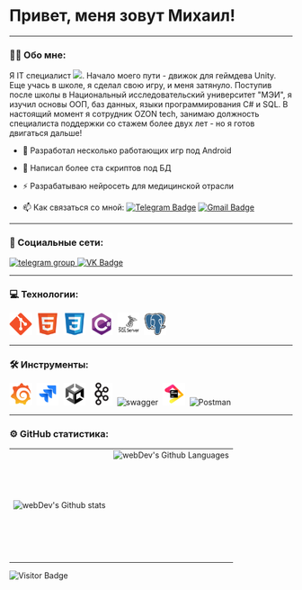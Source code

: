
# Привет, меня зовут Михаил!

---

### :man_technologist: Обо мне:

Я IT специалист <img src="https://media.giphy.com/media/WUlplcMpOCEmTGBtBW/giphy.gif" width="30px">. Начало моего пути - движок для геймдева Unity. Еще учась в школе, я сделал свою игру, и меня затянуло. Поступив после школы в Национальный исследовательский университет "МЭИ", я изучил основы ООП, баз данных, языки программирования C# и SQL. В настоящий момент я сотрудник OZON tech, занимаю должность специалиста поддержки со стажем более двух лет - но я готов двигаться дальше! 


- :telescope: Разработал несколько работающих игр под Android

- :seedling: Написал более ста скриптов под БД 

- :zap: Разрабатываю нейросеть для медицинской отрасли

- :mailbox: Как связаться со мной: [![Telegram Badge](https://img.shields.io/badge/-Samsonov_Misha-blue?style=flat&logo=Telegram&logoColor=white)](https://t.me/Samsonov_Misha) [![Gmail Badge](https://img.shields.io/badge/-Gmail-red?style=flat&logo=Gmail&logoColor=white)](mailto:mikhail.samsonov.99@mail.ru)

---

### 🤝 Социальные сети:

  <div id="badges">
     <a href="https://t.me/Samsonov_Misha" target="_blank">
      <img src="https://cdn-icons-png.flaticon.com/512/2111/2111646.png" width="40" height="40" alt="telegram group" />
    </a>
    <a href="https://vk.com/id228619710" target="_blank">
      <img src="https://cdn-icons-png.flaticon.com/512/145/145813.png" width="40" height="40" alt="VK Badge"/>
    </a>
  </div>

---

### 💻 Технологии:

<div>
  <img src="https://github.com/devicons/devicon/blob/master/icons/git/git-original.svg" title="git" alt="git" width="40" height="40"/>&nbsp
  <img src="https://github.com/devicons/devicon/blob/master/icons/html5/html5-original.svg" title="html5" alt="html5" width="40" height="40"/>&nbsp
  <img src="https://github.com/devicons/devicon/blob/master/icons/css3/css3-original.svg" title="css" alt="css" width="40" height="40"/>&nbsp
  <img src="https://github.com/devicons/devicon/blob/master/icons/csharp/csharp-original.svg" title="C#" alt="C#" width="40" height="40"/>&nbsp;
  <img src="https://github.com/devicons/devicon/blob/master/icons/microsoftsqlserver/microsoftsqlserver-plain-wordmark.svg" title="MSSQL" alt="MSSQL" width="40" height="40"/>&nbsp;
  <img src="https://github.com/devicons/devicon/blob/master/icons/postgresql/postgresql-original.svg" title="postgresql" alt="postgresql" width="40" height="40"/>&nbsp;


</div>

---

### 🛠 Инструменты:

<div>
  <img src="https://github.com/devicons/devicon/blob/master/icons/grafana/grafana-original.svg" title="grafana" alt="grafana" width="40" height="40"/>&nbsp;
  <img src="https://github.com/devicons/devicon/blob/master/icons/jira/jira-original.svg" title="jira" alt="jira" width="40" height="40"/>&nbsp;
  <img src="https://github.com/devicons/devicon/blob/master/icons/unity/unity-original.svg" title="unity" alt="unity" width="40" height="40"/>&nbsp;
  <img src="https://github.com/devicons/devicon/blob/master/icons/apachekafka/apachekafka-original.svg" title="apachekafka" alt="apachekafka" width="40" height="40"/>&nbsp;
  <img src="https://upload.wikimedia.org/wikipedia/commons/thumb/c/c5/Cib-swagger_%28CoreUI_Icons_v1.0.0%29.svg/640px-Cib-swagger_%28CoreUI_Icons_v1.0.0%29.svg.png" title="swagger" alt="swagger" width="40" height="40"/>&nbsp;
  <img src="https://github.com/devicons/devicon/blob/master/icons/jetbrains/jetbrains-original.svg" title="jetbrains" alt="jetbrains" width="40" height="40"/>&nbsp;
  <img src="https://yt3.googleusercontent.com/X-rhKMndFm9hT9wIaJns1StBfGbFdLTkAROwm4UZ3n9ucrBky5CFIeeZhSszFXBgQjItzCD0SA=s900-c-k-c0x00ffffff-no-rj" title="Postman" alt="Postman" width="40" height="40"/>&nbsp;
</div>

---

<!-- ### 💻 Пройденные курсы:

| Курсы                                                           | Дата              |
| ----------------------------------------------------------------| :---------------: |
| C# курс                                                         |                   |


--- -->


### ⚙️ GitHub статистика:

<table>
  <tr>
    <td>
      <img align="left" src="http://github-readme-streak-stats.herokuapp.com?user=Gobo1349&theme=dark&background=000000" alt="webDev's Github stats" />
    </td>
    <td>
      <img height="195px" align="right" alt="webDev's Github Languages" src="https://github-readme-stats-sigma-five.vercel.app/api/top-langs/?username=Gobo1349&layout=compact&theme=vision-friendly-dark" />
    </td>
  </tr>
</table>

![Visitor Badge](https://visitor-badge.laobi.icu/badge?page_id=Gobo1349)

